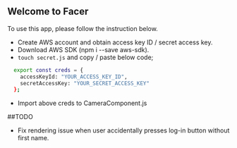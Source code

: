 ## Welcome to Facer
To use this app, please follow the instruction below.

* Create AWS account and obtain access key ID / secret access key. 
* Download AWS SDK (npm i --save aws-sdk).
* `touch secret.js` and copy / paste below code;

```sh
  export const creds = {
    accessKeyId: "YOUR_ACCESS_KEY_ID",
    secretAccessKey: "YOUR_SECRET_ACCESS_KEY"
  };
```

* Import above creds to CameraComponent.js


##TODO
* Fix rendering issue when user accidentally presses log-in button without first name.
